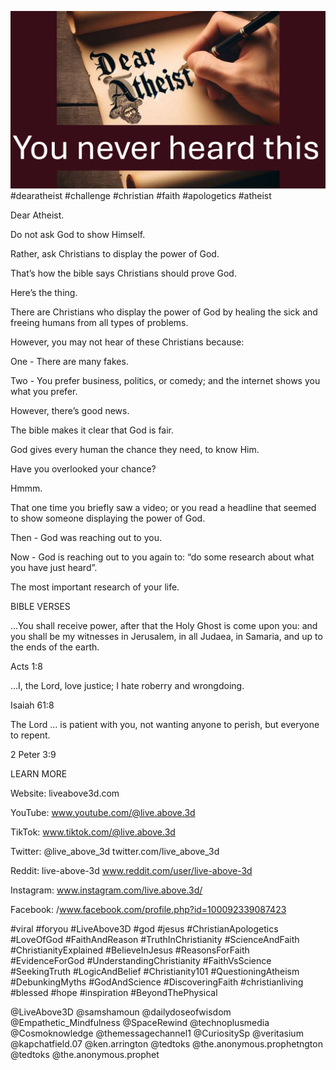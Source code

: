 ![Video cover image](cover.jpg "cover photo")
#dearatheist #challenge #christian #faith #apologetics #atheist

Dear Atheist.

Do not ask God to show Himself.

Rather, ask Christians to display the power of God.

That’s how the bible says Christians should prove God.

Here’s the thing.

There are Christians who display the power of God by healing the sick and freeing humans from all types of problems.

However, you may not hear of these Christians because:

One - There are many fakes.

Two - You prefer business, politics, or comedy; and the internet shows you what you prefer.

However, there’s good news.

The bible makes it clear that God is fair.

God gives every human the chance they need, to know Him.

Have you overlooked your chance?

Hmmm.

That one time you briefly saw a video; or you read a headline that seemed to show someone displaying the power of God.

Then - God was reaching out to you.

Now - God is reaching out to you again to: “do some research about what you have just heard”.

The most important research of your life.


BIBLE VERSES

...You shall receive power, after that the Holy Ghost is come upon you: and you shall be my witnesses in Jerusalem, in all Judaea, in Samaria, and up to the ends of the earth.

Acts 1:8

…I, the Lord, love justice; I hate roberry and wrongdoing.

Isaiah 61:8

The Lord … is patient with you, not wanting anyone to perish, but everyone to repent.

2 Peter 3:9

LEARN MORE

Website: liveabove3d.com

YouTube: www.youtube.com/@live.above.3d

TikTok: www.tiktok.com/@live.above.3d

Twitter: @live_above_3d twitter.com/live_above_3d

Reddit: live-above-3d www.reddit.com/user/live-above-3d

Instagram: www.instagram.com/live.above.3d/

Facebook: /www.facebook.com/profile.php?id=100092339087423

#viral #foryou #LiveAbove3D #god #jesus #ChristianApologetics #LoveOfGod #FaithAndReason #TruthInChristianity #ScienceAndFaith #ChristianityExplained #BelieveInJesus #ReasonsForFaith #EvidenceForGod #UnderstandingChristianity #FaithVsScience #SeekingTruth #LogicAndBelief #Christianity101 #QuestioningAtheism #DebunkingMyths #GodAndScience #DiscoveringFaith #christianliving #blessed #hope #inspiration #BeyondThePhysical

@LiveAbove3D @samshamoun @dailydoseofwisdom @Empathetic_Mindfulness @SpaceRewind @technoplusmedia @Cosmoknowledge @themessagechannel1 @CuriositySp @veritasium @kapchatfield.07 @ken.arrington @tedtoks @the.anonymous.prophetngton @tedtoks @the.anonymous.prophet